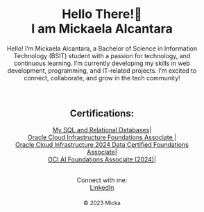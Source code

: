 <!DOCTYPE html>
<html lang="en">

<head>
  <meta charset="UTF-8" />
  <meta name="viewport" content="width=device-width, initial-scale=1.0" />
 
</head>

<body>
  <header style="text-align: center; margin: 20px;">
    <h1>Hello There!👋 <br> I am Mickaela Alcantara</h1>
  </header>

  <section style="text-align: center; margin: 20px;">
    <p>Hello! I’m Mickaela Alcantara, a Bachelor of Science in Information Technology (BSIT) student with a passion for technology, and continuous learning. I’m currently developing my skills in web development, programming, and IT-related projects. I’m excited to connect, collaborate, and grow in the tech community!</p>
    <br>
<h2> Certifications: </h2>
<a href="https://courses.cognitiveclass.ai/certificates/5aa8c59150ca40ea9089a6cc4fba13ad"> My SQL and Relational Databases</a>|<br>
<a href="https://catalog-education.oracle.com/ords/certview/sharebadge?id=DE393F694DC7A03DB4DDDDADA17B0F99B9D20711E876B4B7292DC004AFABBEC4">  Oracle Cloud Infrastructure Foundations Associate </a>| <br>
<a href="https://catalog-education.oracle.com/ords/certview/sharebadge?id=83DE28E902153240DE8405B5CEB20B4D62526EEF25BD22D17D7387C6C85C347D"> Oracle Cloud Infrastructure 2024 Data Certified Foundations Associate</a>| <br>
<a href="https://catalog-education.oracle.com/ords/certview/sharebadge?id=5777EC3C252660C83841E2B34910B5F54F26B437BC225C0A6FFA784370593DBF"> OCI AI Foundations Associate (2024)</a>| <br> <br>
     
<p> 
      Connect with me: <br>
      <a href="https://www.linkedin.com/in/mickaela-alcantara-16a78028b/" target="_blank">LinkedIn</a>
    </p>
  </section>

  <footer style="text-align: center; margin: 20px; font-size: 0.9em;">
    &copy; 2023 Micka
  </footer>
</body>

</html>
